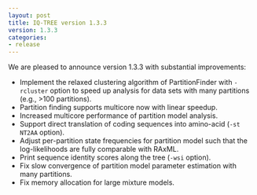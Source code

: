 ```yaml
---
layout: post
title: IQ-TREE version 1.3.3
version: 1.3.3
categories: 
- release
---
```


We are pleased to announce version 1.3.3 with substantial improvements:

* Implement the relaxed clustering algorithm of PartitionFinder with `-rcluster` option to speed up analysis for data sets with many partitions (e.g., >100 partitions).
* Partition finding supports multicore now with linear speedup.
* Increased multicore performance of partition model analysis.
* Support direct translation of coding sequences into amino-acid (`-st NT2AA` option).
* Adjust per-partition state frequencies for partition model such that the log-likelihoods are fully comparable with RAxML.
* Print sequence identity scores along the tree (`-wsi` option).
* Fix slow convergence of partition model parameter estimation with many partitions.
* Fix memory allocation for large mixture models.
